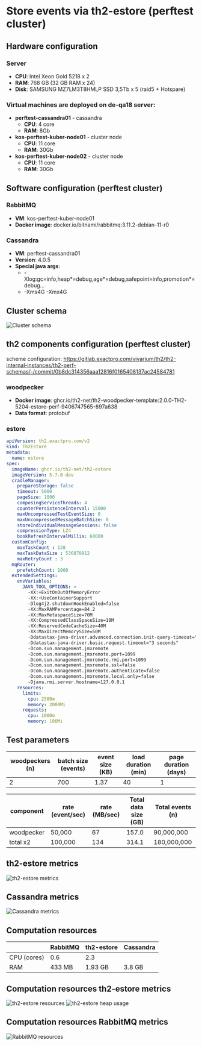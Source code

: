 # Store events via th2-estore (perftest cluster)

## Hardware configuration

### Server

+ **CPU**: Intel Xeon Gold 5218 x 2
+ **RAM**: 768 GB (32 GB RAM x 24)
+ **Disk**: SAMSUNG MZ7LM3T8HMLP SSD 3,5Tb x 5 (raid5 + Hotspare)

### Virtual machines are deployed on de-qa18 server:

+ **perftest-cassandra01** - cassandra
  + **CPU**: 4 core
  + **RAM**: 8Gb
+ **kos-perftest-kuber-node01** - cluster node
  + **CPU**: 11 core
  + **RAM**: 30Gb
+ **kos-perftest-kuber-node02** - cluster node
  + **CPU**: 11 core
  + **RAM**: 30Gb

## Software configuration (perftest cluster)

### RabbitMQ
+ **VM**: kos-perftest-kuber-node01
+ **Docker image**: docker.io/bitnami/rabbitmq:3.11.2-debian-11-r0

### Cassandra
+ **VM**: perftest-cassandra01
+ **Version**: 4.0.5
+ **Special java args**:
  + -Xlog:gc=info,heap*=debug,age*=debug,safepoint=info,promotion*=debug...
  + -Xms4G -Xmx4G

## Cluster schema
![Cluster schema](cluster_schema.png)

## th2 components configuration (perftest cluster)

scheme configuration:
https://gitlab.exactpro.com/vivarium/th2/th2-internal-instances/th2-perf-schemas/-/commit/0b8dc314356aaa12816f0165408137ac24584781

### woodpecker
+ **Docker image**: ghcr.io/th2-net/th2-woodpecker-template:2.0.0-TH2-5204-estore-perf-9406747565-897a638
+ **Data format**: protobuf

### estore
```yaml
apiVersion: th2.exactpro.com/v2
kind: Th2Estore
metadata:
  name: estore
spec:
  imageName: ghcr.io/th2-net/th2-estore
  imageVersion: 5.7.0-dev
  cradleManager:
    prepareStorage: false
    timeout: 5000
    pageSize: 1000
    composingServiceThreads: 4
    counterPersistenceInterval: 15000
    maxUncompressedTestEventSize: 0
    maxUncompressedMessageBatchSize: 0
    storeIndividualMessageSessions: false
    compressionType: LZ4
    bookRefreshIntervalMillis: 60000
  customConfig:
    maxTaskCount : 128
    maxTaskDataSize : 536870912
    maxRetryCount : 3
  mqRouter:
    prefetchCount: 1000
  extendedSettings:
    envVariables:
      JAVA_TOOL_OPTIONS: >
        -XX:+ExitOnOutOfMemoryError
        -XX:+UseContainerSupport
        -Dlog4j2.shutdownHookEnabled=false
        -XX:MaxRAMPercentage=84.2
        -XX:MaxMetaspaceSize=70M
        -XX:CompressedClassSpaceSize=10M
        -XX:ReservedCodeCacheSize=40M
        -XX:MaxDirectMemorySize=50M
        -Ddatastax-java-driver.advanced.connection.init-query-timeout="5000 milliseconds"
        -Ddatastax-java-driver.basic.request.timeout="3 seconds"
        -Dcom.sun.management.jmxremote
        -Dcom.sun.management.jmxremote.port=1099
        -Dcom.sun.management.jmxremote.rmi.port=1099
        -Dcom.sun.management.jmxremote.ssl=false
        -Dcom.sun.management.jmxremote.authenticate=false
        -Dcom.sun.management.jmxremote.local.only=false
        -Djava.rmi.server.hostname=127.0.0.1
    resources:
      limits:
        cpu: 2500m
        memory: 2000Mi
      requests:
        cpu: 1000m
        memory: 100Mi
```

## Test parameters
| woodpeckers (n) | batch size (events) | event size (KB) | load duration (min) | page duration (days) |
|-----------------|---------------------|-----------------|---------------------|----------------------|
| 2               | 700                 | 1.37            | 40                  | 1                    |

| component  | rate (event/sec) | rate (MB/sec) | Total data size (GB) | Total events (n) |
|------------|------------------|---------------|----------------------|------------------|
| woodpecker | 50,000           | 67            | 157.0                | 90,000,000       |
| total x2   | 100,000          | 134           | 314.1                | 180,000,000      |

## th2-estore metrics
![th2-estore metrics](estore_persist.png)

## Cassandra metrics
![Cassandra metrics](cassandra_disk_usage.png)

## Computation resources

|             | RabbitMQ | th2-estore | Cassandra |
|-------------|----------|------------|-----------|
| CPU (cores) | 0.6      | 2.3        |           |
| RAM         | 433 MB   | 1.93 GB    | 3.8 GB    |

## Computation resources th2-estore metrics
![th2-estore resources](estore_res.png)
![th2-estore heap usage](estore_heap.png)

## Computation resources RabbitMQ metrics
![RabbitMQ resources](rabbitmq_res.png)